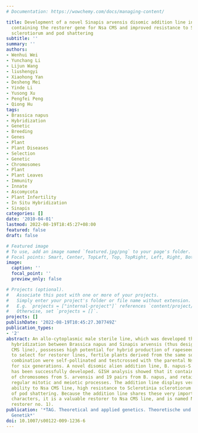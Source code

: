 ```yaml
---
# Documentation: https://wowchemy.com/docs/managing-content/

title: Development of a novel Sinapis arvensis disomic addition line in Brassica napus
  containing the restorer gene for Nsa CMS and improved resistance to Sclerotinia
  sclerotiorum and pod shattering
subtitle: ''
summary: ''
authors:
- Wenhui Wei
- Yunchang Li
- Lijun Wang
- liushengyi
- Xiaohong Yan
- Desheng Mei
- Yinde Li
- Yusong Xu
- Pengfei Peng
- Qiong Hu
tags:
- Brassica napus
- Hybridization
- Genetic
- Breeding
- Genes
- Plant
- Plant Diseases
- Selection
- Genetic
- Chromosomes
- Plant
- Plant Leaves
- Immunity
- Innate
- Ascomycota
- Plant Infertility
- In Situ Hybridization
- Sinapis
categories: []
date: '2010-04-01'
lastmod: 2022-08-19T18:45:27+08:00
featured: false
draft: false

# Featured image
# To use, add an image named `featured.jpg/png` to your page's folder.
# Focal points: Smart, Center, TopLeft, Top, TopRight, Left, Right, BottomLeft, Bottom, BottomRight.
image:
  caption: ''
  focal_point: ''
  preview_only: false

# Projects (optional).
#   Associate this post with one or more of your projects.
#   Simply enter your project's folder or file name without extension.
#   E.g. `projects = ["internal-project"]` references `content/project/deep-learning/index.md`.
#   Otherwise, set `projects = []`.
projects: []
publishDate: '2022-08-19T10:45:27.307749Z'
publication_types:
- '2'
abstract: An allo-cytoplasmic male sterile line, which was developed through somatic
  hybridization between Brassica napus and Sinapis arvensis (thus designated as Nsa
  CMS line), possesses high potential for hybrid production of rapeseed. In order
  to select for restorer lines, fertile plants derived from the same somatic hybridization
  combination were self-pollinated and testcrossed with the parental Nsa CMS line
  for six generations. A novel disomic alien addition line, B. napus-S. arvensis,
  has been successfully developed. GISH analysis showed that it contains one pair
  of chromosomes from S. arvensis and 19 pairs from B. napus, and retains stable and
  regular mitotic and meiotic processes. The addition line displays very strong restoration
  ability to Nsa CMS line, high resistance to Sclerotinia sclerotiorum and a low incidence
  of pod shattering. Because the addition line shares these very important agricultural
  characters, it is a valuable restorer to Nsa CMS line, and is named NR1 here (Nsa
  restorer no. 1).
publication: '*TAG. Theoretical and applied genetics. Theoretische und angewandte
  Genetik*'
doi: 10.1007/s00122-009-1236-6
---
```

